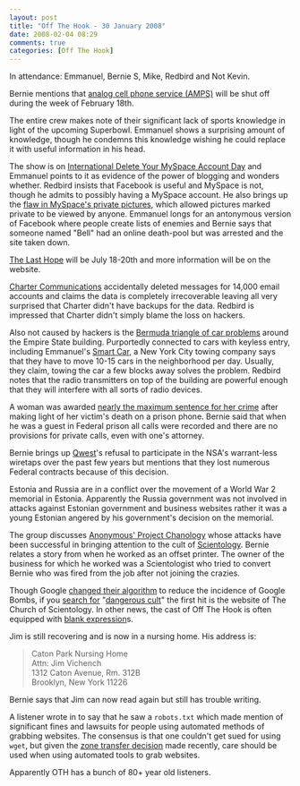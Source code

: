 ```yaml
---
layout: post
title: "Off The Hook - 30 January 2008"
date: 2008-02-04 08:29
comments: true
categories: [Off The Hook]
---
```

In attendance: Emmanuel, Bernie S, Mike, Redbird and Not Kevin.

Bernie mentions that [analog cell phone service (AMPS)](http://en.wikipedia.org/wiki/Advanced_Mobile_Phone_System) will be shut off during the week of February 18th.

The entire crew makes note of their significant lack of sports knowledge in light of the upcoming Superbowl.  Emmanuel shows a surprising amount of knowledge, though he condemns this knowledge wishing he could replace it with useful information in his head.

The show is on [International Delete Your MySpace Account Day](http://bloggasm.com/january-30th-is-international-delete-your-myspace-account-day) and Emmanuel points to it as evidence of the power of blogging and wonders whether.  Redbird insists that Facebook is useful and MySpace is not, though he admits to possibly having a MySpace account.  He also brings up the [flaw in MySpace's private pictures](http://www.wired.com/politics/security/news/2008/01/myspace_torrent), which allowed pictures marked private to be viewed by anyone.  Emmanuel longs for an antonymous version of Facebook where people create lists of enemies and Bernie says that someone named "Bell" had an online death-pool but was arrested and the site taken down.

[The Last Hope](http://www.hope.net) will be July 18-20th and more information will be on the website.

[Charter Communications](http://www.charter.com/Visitors/Home.aspx) accidentally deleted messages for 14,000 email accounts and claims the data is completely irrecoverable leaving all very surprised that Charter didn't have backups for the data.  Redbird is impressed that Charter didn't simply blame the loss on hackers.

Also not caused by hackers is the [Bermuda triangle of car problems](http://www.nydailynews.com/news/2008/01/27/2008-01-27_empire_state_building_car_zap_mystery.html) around the Empire State building.  Purportedly connected to cars with keyless entry, including Emmanuel's [Smart Car](http://en.wikipedia.org/wiki/Smart_(automobile)), a New York City towing company says that they have to move 10-15 cars in the neighborhood per day.  Usually, they claim, towing the car a few blocks away solves the problem.  Redbird notes that the radio transmitters on top of the building are powerful enough that they will interfere with all sorts of radio devices.

A woman was awarded [nearly the maximum sentence for her crime](http://www.iht.com/articles/2008/01/24/america/24sentence.php) after making light of her victim's death on a prison phone.  Bernie said that when he was a guest in Federal prison all calls were recorded and there are no provisions for private calls, even with one's attorney.

Bernie brings up [Qwest](http://www.qwest.com)'s refusal to participate in the NSA's warrant-less wiretaps over the past few years but mentions that they lost numerous Federal contracts because of this decision.

Estonia and Russia are in a conflict over the movement of a World War 2 memorial in Estonia.  Apparently the Russia government was not involved in attacks against Estonian government and business websites rather it was a young Estonian angered by his government's decision on the memorial.

The group discusses [Anonymous' Project Chanology](www.partyvan.info/index.php/Project_Chanology) whose attacks have been successful in bringing attention to the cult of [Scientology](http://xenu.net).  Bernie relates a story from when he worked as an offset printer.  The owner of the business for which he worked was a Scientologist who tried to convert Bernie who was fired from the job after not joining the crazies.

Though Google [changed their algorithm](http://searchengineland.com/070125-230048.php) to reduce the incidence of Google Bombs, if you [search for](http://www.google.com/search?hl=en&q=dangerous+cult&btnG=Search) "[dangerous cult](http://www.scientology.org)" the first hit is the website of The Church of Scientology.  In other news, the cast of Off The Hook is often equipped with [blank expression](http://www.2600.com/offthehook)s.

Jim is still recovering and is now in a nursing home.  His address is:
<blockquote>
Caton Park Nursing Home<br />
Attn: Jim Vichench<br />
1312 Caton Avenue, Rm. 312B<br />
Brooklyn, New York 11226<br />
</blockquote>
Bernie says that Jim can now read again but still has trouble writing.

A listener wrote in to say that he saw a `robots.txt` which made mention of significant fines and lawsuits for people using automated methods of grabbing websites.  The consensus is that one couldn't get sued for using `wget`, but given the [zone transfer decision](www.circleid.com/posts/811611_david_ritz_court_spam/) made recently, care should be used when using automated tools to grab websites.

Apparently OTH has a bunch of 80+ year old listeners.
